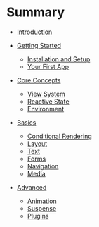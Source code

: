 # Summary

- [Introduction](Introduction.md)
- [Getting Started]()
  - [Installation and Setup](01-getting-start/01-setup.md)
  - [Your First App](01-getting-start/02-first-app.md)

- [Core Concepts]()
  - [View System](02-core-concept/01-view.md)
  - [Reactive State](02-core-concept/02-reactive.md)
  - [Environment](02-core-concept/03-environment.md)

- [Basics]()
  - [Conditional Rendering](03-basic/01-conditional.md)
  - [Layout](03-basic/02-layout.md)
  - [Text](03-basic/03-text.md)
  - [Forms](03-basic/05-form.md)
  - [Navigation](03-basic/08-navigation.md)
  - [Media](03-basic/07-media.md)

- [Advanced]()
  - [Animation](04-advanced/01-animation.md)
  - [Suspense](04-advanced/02-suspense.md)
  - [Plugins](./04-advanced/04-plugin.md)


